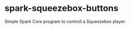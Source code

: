 spark-squeezebox-buttons
========================

Simple Spark Core program to controll a Squeezebox player.
